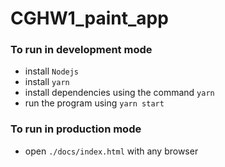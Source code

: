 # CGHW1_paint_app
### To run in development mode
- install `Nodejs`
- install `yarn`
- install dependencies using the command `yarn`
- run the program using `yarn start`

### To run in production mode
- open `./docs/index.html` with any browser